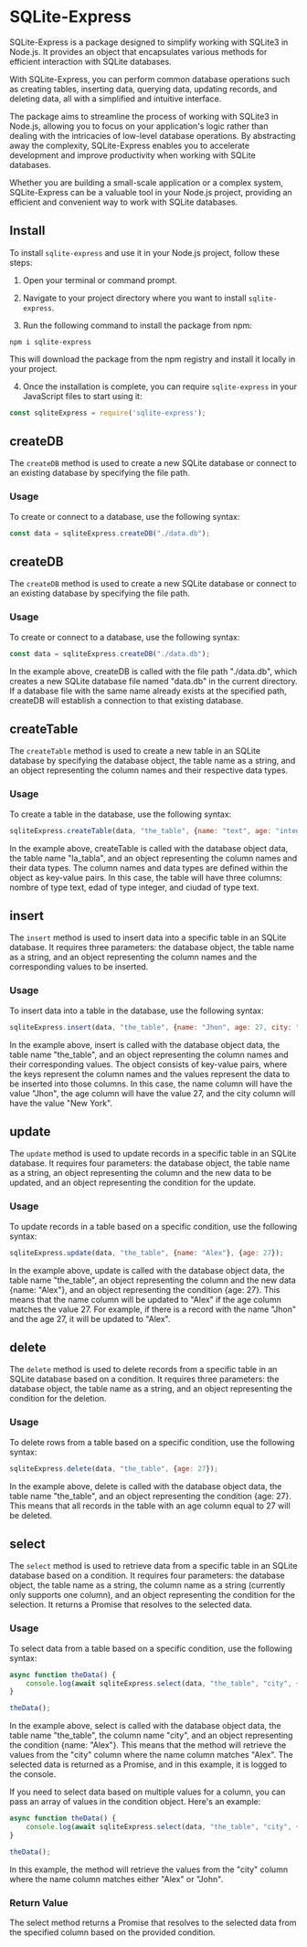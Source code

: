 # SQLite-Express
SQLite-Express is a package designed to simplify working with SQLite3 in Node.js. It provides an object that encapsulates various methods for efficient interaction with SQLite databases.

With SQLite-Express, you can perform common database operations such as creating tables, inserting data, querying data, updating records, and deleting data, all with a simplified and intuitive interface.

The package aims to streamline the process of working with SQLite3 in Node.js, allowing you to focus on your application's logic rather than dealing with the intricacies of low-level database operations. By abstracting away the complexity, SQLite-Express enables you to accelerate development and improve productivity when working with SQLite databases.

Whether you are building a small-scale application or a complex system, SQLite-Express can be a valuable tool in your Node.js project, providing an efficient and convenient way to work with SQLite databases.

## Install

To install `sqlite-express` and use it in your Node.js project, follow these steps:

1. Open your terminal or command prompt.

2. Navigate to your project directory where you want to install `sqlite-express`.

3. Run the following command to install the package from npm:

```
npm i sqlite-express
```

This will download the package from the npm registry and install it locally in your project.

4. Once the installation is complete, you can require `sqlite-express` in your JavaScript files to start using it:

```javascript
const sqliteExpress = require('sqlite-express');
```

## createDB

The `createDB` method is used to create a new SQLite database or connect to an existing database by specifying the file path.

### Usage

To create or connect to a database, use the following syntax:

```javascript
const data = sqliteExpress.createDB("./data.db");
```

## createDB
The `createDB` method is used to create a new SQLite database or connect to an existing database by specifying the file path.

### Usage

To create or connect to a database, use the following syntax:

```javascript
const data = sqliteExpress.createDB("./data.db");
```

In the example above, createDB is called with the file path "./data.db", which creates a new SQLite database file named "data.db" in the current directory. If a database file with the same name already exists at the specified path, createDB will establish a connection to that existing database.

## createTable

The `createTable` method is used to create a new table in an SQLite database by specifying the database object, the table name as a string, and an object representing the column names and their respective data types.

### Usage

To create a table in the database, use the following syntax:

```javascript
sqliteExpress.createTable(data, "the_table", {name: "text", age: "integer", city: "text"});

```
In the example above, createTable is called with the database object data, the table name "la_tabla", and an object representing the column names and their data types. The column names and data types are defined within the object as key-value pairs. In this case, the table will have three columns: nombre of type text, edad of type integer, and ciudad of type text.

## insert

The `insert` method is used to insert data into a specific table in an SQLite database. It requires three parameters: the database object, the table name as a string, and an object representing the column names and the corresponding values to be inserted.

### Usage

To insert data into a table in the database, use the following syntax:

```javascript
sqliteExpress.insert(data, "the_table", {name: "Jhon", age: 27, city: "New York"});
```
In the example above, insert is called with the database object data, the table name "the_table", and an object representing the column names and their corresponding values. The object consists of key-value pairs, where the keys represent the column names and the values represent the data to be inserted into those columns. In this case, the name column will have the value "Jhon", the age column will have the value 27, and the city column will have the value "New York".

## update

The `update` method is used to update records in a specific table in an SQLite database. It requires four parameters: the database object, the table name as a string, an object representing the column and the new data to be updated, and an object representing the condition for the update.

### Usage

To update records in a table based on a specific condition, use the following syntax:

```javascript
sqliteExpress.update(data, "the_table", {name: "Alex"}, {age: 27});
```

In the example above, update is called with the database object data, the table name "the_table", an object representing the column and the new data {name: "Alex"}, and an object representing the condition {age: 27}. This means that the name column will be updated to "Alex" if the age column matches the value 27. For example, if there is a record with the name "Jhon" and the age 27, it will be updated to "Alex".

## delete

The `delete` method is used to delete records from a specific table in an SQLite database based on a condition. It requires three parameters: the database object, the table name as a string, and an object representing the condition for the deletion.

### Usage

To delete rows from a table based on a specific condition, use the following syntax:

```javascript
sqliteExpress.delete(data, "the_table", {age: 27});
```

In the example above, delete is called with the database object data, the table name "the_table", and an object representing the condition {age: 27}. This means that all records in the table with an age column equal to 27 will be deleted.

## select

The `select` method is used to retrieve data from a specific table in an SQLite database based on a condition. It requires four parameters: the database object, the table name as a string, the column name as a string (currently only supports one column), and an object representing the condition for the selection. It returns a Promise that resolves to the selected data.

### Usage

To select data from a table based on a specific condition, use the following syntax:

```javascript
async function theData() {
    console.log(await sqliteExpress.select(data, "the_table", "city", {name: "Alex"}));
}

theData();
```

In the example above, select is called with the database object data, the table name "the_table", the column name "city", and an object representing the condition {name: "Alex"}. This means that the method will retrieve the values from the "city" column where the name column matches "Alex". The selected data is returned as a Promise, and in this example, it is logged to the console.

If you need to select data based on multiple values for a column, you can pass an array of values in the condition object. Here's an example:

```javascript
async function theData() {
    console.log(await sqliteExpress.select(data, "the_table", "city", {name: ["Alex", "John"]}));
}

theData();
```
In this example, the method will retrieve the values from the "city" column where the name column matches either "Alex" or "John".

### Return Value

The select method returns a Promise that resolves to the selected data from the specified column based on the provided condition.
